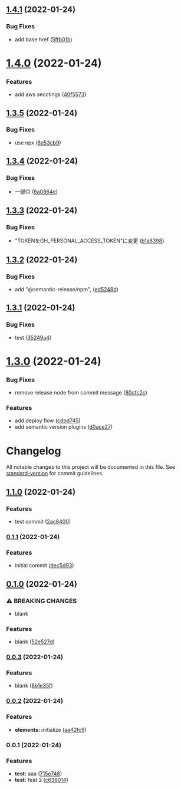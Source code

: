 ## [1.4.1](https://github.com/nontangent/nx-ci-example/compare/v1.4.0...v1.4.1) (2022-01-24)


### Bug Fixes

* add base href ([5ffb01b](https://github.com/nontangent/nx-ci-example/commit/5ffb01b59420968096a81e277effa7a6929acc8d))

# [1.4.0](https://github.com/nontangent/nx-ci-example/compare/v1.3.5...v1.4.0) (2022-01-24)


### Features

* add aws secctings ([40f5573](https://github.com/nontangent/nx-ci-example/commit/40f5573e7987efb22b5cc58c6357687cfe8c2270))

## [1.3.5](https://github.com/nontangent/nx-ci-example/compare/v1.3.4...v1.3.5) (2022-01-24)


### Bug Fixes

* use npx ([8e53cb9](https://github.com/nontangent/nx-ci-example/commit/8e53cb968fb303fb53745c3043f2afd154909091))

## [1.3.4](https://github.com/nontangent/nx-ci-example/compare/v1.3.3...v1.3.4) (2022-01-24)


### Bug Fixes

* 一部CI ([6a0864e](https://github.com/nontangent/nx-ci-example/commit/6a0864e9e61290b2b950d3784c05d4a15f09b940))

## [1.3.3](https://github.com/nontangent/nx-ci-example/compare/v1.3.2...v1.3.3) (2022-01-24)


### Bug Fixes

* "TOKENをGH_PERSONAL_ACCESS_TOKEN"に変更 ([b1a8398](https://github.com/nontangent/nx-ci-example/commit/b1a8398c999702a159fbf281fac8af60082c91f3))

## [1.3.2](https://github.com/nontangent/nx-ci-example/compare/v1.3.1...v1.3.2) (2022-01-24)


### Bug Fixes

* add "@semantic-release/npm", ([ed5248d](https://github.com/nontangent/nx-ci-example/commit/ed5248dc5a44716ae0a2ce598a30a11cb66d8d74))

## [1.3.1](https://github.com/nontangent/nx-ci-example/compare/v1.3.0...v1.3.1) (2022-01-24)


### Bug Fixes

* test ([35249a4](https://github.com/nontangent/nx-ci-example/commit/35249a4f2e3fe2f3775fa547678cc675b5d46243))

# [1.3.0](https://github.com/nontangent/nx-ci-example/compare/v1.2.0...v1.3.0) (2022-01-24)


### Bug Fixes

* remove release node from commit message ([80cfc2c](https://github.com/nontangent/nx-ci-example/commit/80cfc2c0314cff62cd2906b86a6c2031a2de7dbf))


### Features

* add deploy flow ([cdbd745](https://github.com/nontangent/nx-ci-example/commit/cdbd745abaf8ab8a3a16045317eff08261c5a74f))
* add semantic version plugins ([d0ace27](https://github.com/nontangent/nx-ci-example/commit/d0ace27ffe546250ad62b49a074d4e91de64d6bd))

# Changelog

All notable changes to this project will be documented in this file. See [standard-version](https://github.com/conventional-changelog/standard-version) for commit guidelines.

## [1.1.0](https://github.com/nontangent/nx-ci-example/compare/v1.0.0...v1.1.0) (2022-01-24)


### Features

* test commit ([2ac8400](https://github.com/nontangent/nx-ci-example/commit/2ac84009f8cf75fe208baeff9077e74775522d87))

### [0.1.1](https://github.com/nontangent/nx-ci-example/compare/v0.1.0...v0.1.1) (2022-01-24)


### Features

* initial commit ([dec5d93](https://github.com/nontangent/nx-ci-example/commit/dec5d93f69b2e674ff3f852a6684e95ef474542e))

## [0.1.0](https://github.com/nontangent/nx-ci-example/compare/v0.0.3...v0.1.0) (2022-01-24)


### ⚠ BREAKING CHANGES

* blank

### Features

* blank ([52e527d](https://github.com/nontangent/nx-ci-example/commit/52e527d6198c53bd5c8edb5b040610b766bae64f))

### [0.0.3](https://github.com/nontangent/nx-ci-example/compare/v0.0.2...v0.0.3) (2022-01-24)


### Features

* blank ([8b1e35f](https://github.com/nontangent/nx-ci-example/commit/8b1e35f65f981628083eb8dc1882ef639c32fc5b))

### [0.0.2](https://github.com/nontangent/nx-ci-example/compare/v0.0.1...v0.0.2) (2022-01-24)


### Features

* **elements:** initialize ([aa42fc9](https://github.com/nontangent/nx-ci-example/commit/aa42fc931e74ce8f2df90f6a890ce3acf4010a43))

### 0.0.1 (2022-01-24)


### Features

* **test:** aaa ([715e748](https://github.com/nontangent/nx-ci-example/commit/715e7484ee90685b99f30c99d60ae95f81dba637))
* **test:** feat 2 ([c636014](https://github.com/nontangent/nx-ci-example/commit/c636014c658df69ab5565de7660eb9d582ef1e3e))
